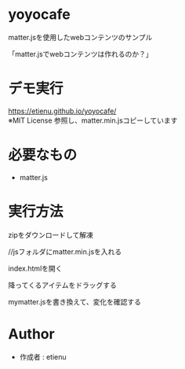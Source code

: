 # yoyocafe
 
matter.jsを使用したwebコンテンツのサンプル

「matter.jsでwebコンテンツは作れるのか？」

# デモ実行
https://etienu.github.io/yoyocafe/<br>
※MIT License 参照し、matter.min.jsコピーしています<br>

# 必要なもの
* matter.js
 
# 実行方法
zipをダウンロードして解凍

//jsフォルダにmatter.min.jsを入れる

index.htmlを開く

降ってくるアイテムをドラッグする

mymatter.jsを書き換えて、変化を確認する


 
# Author
 
* 作成者 : etienu
 
